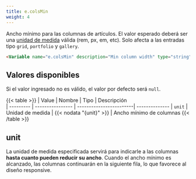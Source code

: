 ```yaml
---
title: e.colsMin
weight: 4
---
```


Ancho mínimo para las columnas de artículos. El valor esperado deberá ser una [unidad de medida](https://lenguajecss.com/css/modelo-de-cajas/unidades-css/) válida (rem, px, em, etc). Solo afecta a las entradas tipo `grid`, `portfolio` y `gallery`.

```html
<Variable name="e.colsMin" description="Min column width" type="string" value="16rem"/>
```

## Valores disponibles

Si el valor ingresado no es válido, el valor por defecto será `null`.

{{< table >}}
| Value     | Nombre           | Tipo                    | Descripción   
| --------- | ---------------- | ------------------------| --------------
| `unit`    | Unidad de medida | {{< nodata "{unit}" >}} | Ancho mínimo de columnas
{{< /table >}}

## unit

La unidad de medida especificada servirá para indicarle a las columnas **hasta cuanto pueden reducir su ancho**. Cuando el ancho mínimo es alcanzado, las columnas continuarán en la siguiente fila, lo que favorece al diseño responsive.
